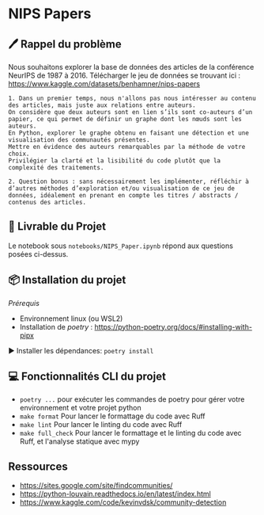 NIPS Papers
==============================

## 🖊️ Rappel du problème

Nous souhaitons explorer la base de données des articles de la conférence NeurIPS de 1987 à 2016.
Télécharger le jeu de données se trouvant ici : https://www.kaggle.com/datasets/benhamner/nips-papers

    1. Dans un premier temps, nous n'allons pas nous intéresser au contenu des articles, mais juste aux relations entre auteurs.
    On considère que deux auteurs sont en lien s’ils sont co-auteurs d’un papier, ce qui permet de définir un graphe dont les nœuds sont les auteurs.
    En Python, explorer le graphe obtenu en faisant une détection et une visualisation des communautés présentes.
    Mettre en évidence des auteurs remarquables par la méthode de votre choix.
    Privilégier la clarté et la lisibilité du code plutôt que la complexité des traitements.

    2. Question bonus : sans nécessairement les implémenter, réfléchir à d’autres méthodes d’exploration et/ou visualisation de ce jeu de données, idéalement en prenant en compte les titres / abstracts / contenus des articles.

## 🎁 Livrable du Projet

Le notebook sous `notebooks/NIPS_Paper.ipynb` répond aux questions posées ci-dessus.

## 📦 Installation du projet

_Prérequis_

* Environnement linux (ou WSL2)
* Installation de _poetry_ : https://python-poetry.org/docs/#installing-with-pipx

▶️ Installer les dépendances: `poetry install`


## 💻 Fonctionnalités CLI du projet
* `poetry ...` pour exécuter les commandes de poetry pour gérer votre environnement et votre projet python
* `make format` Pour lancer le formattage du code avec Ruff
* `make lint` Pour lancer le linting du code avec Ruff
* `make full_check` Pour lancer le formattage et le linting du code avec Ruff, et l'analyse statique avec mypy

## Ressources
* https://sites.google.com/site/findcommunities/
* https://python-louvain.readthedocs.io/en/latest/index.html
* https://www.kaggle.com/code/kevinvdsk/community-detection
